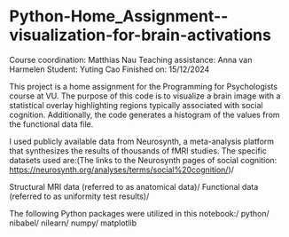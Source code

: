 # Python-Home_Assignment--visualization-for-brain-activations
Course coordination: Matthias Nau
Teaching assistance: Anna van Harmelen
Student: Yuting Cao
Finished on: 15/12/2024

This project is a home assignment for the Programming for Psychologists course at VU. The purpose of this code is to visualize a brain image with a statistical overlay highlighting regions typically associated with social cognition. Additionally, the code generates a histogram of the values from the functional data file.

I used publicly available data from Neurosynth, a meta-analysis platform that synthesizes the results of thousands of fMRI studies. The specific datasets used are:(The links to the Neurosynth pages of social cognition: https://neurosynth.org/analyses/terms/social%20cognition/)/

Structural MRI data (referred to as anatomical data)/
Functional data (referred to as uniformity test results)/

The following Python packages were utilized in this notebook:/
python/
nibabel/
nilearn/
numpy/
matplotlib

